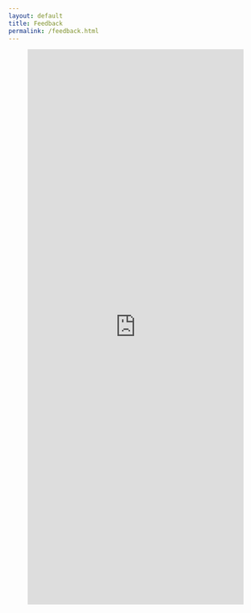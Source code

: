 ```yaml
---
layout: default
title: Feedback
permalink: /feedback.html
---
```


<style type="text/css" media="screen">
  .container {
    text-align: center;
  }
</style>

<div class="container"><iframe src="https://docs.google.com/forms/d/e/1FAIpQLScgweVj1rPH1mWqfIY2f09O9I19TzktlmtvC9d3d4AwR2Dbkg/viewform" width="85%" height="1100" frameborder="0" marginheight="0" marginwidth="0" style="background: #FFFFFF;"></iframe></div>

